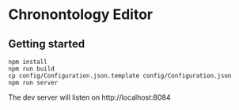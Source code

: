 # Chronontology Editor

## Getting started

```
npm install
npm run build
cp config/Configuration.json.template config/Configuration.json
npm run server
```

The dev server will listen on http://localhost:8084